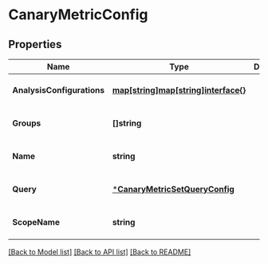 # CanaryMetricConfig

## Properties
Name | Type | Description | Notes
------------ | ------------- | ------------- | -------------
**AnalysisConfigurations** | [**map[string]map[string]interface{}**](map.md) |  | [optional] [default to null]
**Groups** | **[]string** |  | [optional] [default to null]
**Name** | **string** |  | [optional] [default to null]
**Query** | [***CanaryMetricSetQueryConfig**](CanaryMetricSetQueryConfig.md) |  | [optional] [default to null]
**ScopeName** | **string** |  | [optional] [default to null]

[[Back to Model list]](../README.md#documentation-for-models) [[Back to API list]](../README.md#documentation-for-api-endpoints) [[Back to README]](../README.md)


